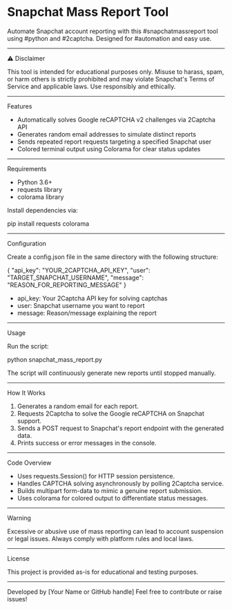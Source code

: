 # Snapchat Mass Report Tool

Automate Snapchat account reporting with this #snapchatmassreport tool using #python and #2captcha. Designed for #automation and easy use.

--------------------------------------------------

⚠️ Disclaimer

This tool is intended for educational purposes only. Misuse to harass, spam, or harm others is strictly prohibited and may violate Snapchat's Terms of Service and applicable laws. Use responsibly and ethically.

--------------------------------------------------

Features

- Automatically solves Google reCAPTCHA v2 challenges via 2Captcha API
- Generates random email addresses to simulate distinct reports
- Sends repeated report requests targeting a specified Snapchat user
- Colored terminal output using Colorama for clear status updates

--------------------------------------------------

Requirements

- Python 3.6+
- requests library
- colorama library

Install dependencies via:

pip install requests colorama

--------------------------------------------------

Configuration

Create a config.json file in the same directory with the following structure:

{
  "api_key": "YOUR_2CAPTCHA_API_KEY",
  "user": "TARGET_SNAPCHAT_USERNAME",
  "message": "REASON_FOR_REPORTING_MESSAGE"
}

- api_key: Your 2Captcha API key for solving captchas
- user: Snapchat username you want to report
- message: Reason/message explaining the report

--------------------------------------------------

Usage

Run the script:

python snapchat_mass_report.py

The script will continuously generate new reports until stopped manually.

--------------------------------------------------

How It Works

1. Generates a random email for each report.
2. Requests 2Captcha to solve the Google reCAPTCHA on Snapchat support.
3. Sends a POST request to Snapchat's report endpoint with the generated data.
4. Prints success or error messages in the console.

--------------------------------------------------

Code Overview

- Uses requests.Session() for HTTP session persistence.
- Handles CAPTCHA solving asynchronously by polling 2Captcha service.
- Builds multipart form-data to mimic a genuine report submission.
- Uses colorama for colored output to differentiate status messages.

--------------------------------------------------

Warning

Excessive or abusive use of mass reporting can lead to account suspension or legal issues. Always comply with platform rules and local laws.

--------------------------------------------------

License

This project is provided as-is for educational and testing purposes.

--------------------------------------------------

Developed by [Your Name or GitHub handle]
Feel free to contribute or raise issues!
